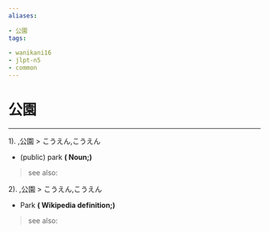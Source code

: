 ```yaml
---
aliases:
    
- 公園
tags:
    
- wanikani16
- jlpt-n5
- common
---
```


# 公園
---
1).
,公園 > こうえん,こうえん

- (public) park
**( Noun;)**
> see also: 
            
2).
,公園 > こうえん,こうえん

- Park
**( Wikipedia definition;)**
> see also: 
            